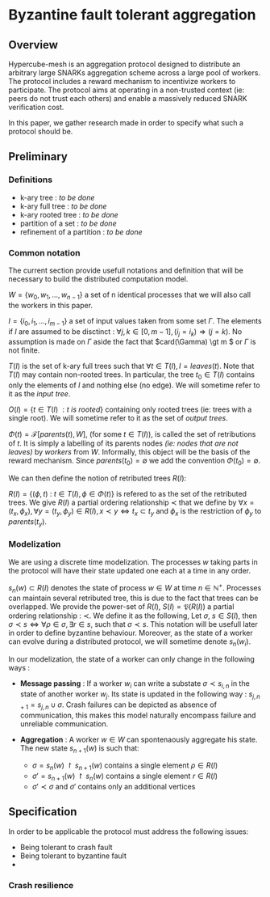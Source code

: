 # Byzantine fault tolerant aggregation

## Overview

Hypercube-mesh is an aggregation protocol designed to distribute an arbitrary large SNARKs aggregation scheme across a large pool of workers. The protocol includes a reward mechanism to incentivize workers to participate. The protocol aims at operating in a non-trusted context (ie: peers do not trust each others) and enable a massively reduced SNARK verification cost.

In this paper, we gather research made in order to specify what such a protocol should be.

## Preliminary

### Definitions

- k-ary tree : *to be done*
- k-ary full tree : *to be done*
- k-ary rooted tree : *to be done*
- partition of a set : *to be done*
- refinement of a partition : *to be done*

### Common notation

The current section provide usefull notations and definition that will be necessary to build the distributed computation model.

$W = \{ w_0, w_1, ..., w_{n-1} \}$ a set of n identical processes that we will also call the workers in this paper.

$I = \{i_0, i_1, ... , i_{m-1}\}$ a set of input values taken from some set $\Gamma$. The elements if $I$ are assumed to be disctinct : $\forall j,k \in [0, m-1], (i_j = i_k) \Rightarrow (j = k)$. No assumption is made on $\Gamma$ aside the fact that $card(\Gamma) \gt m $ or $\Gamma$ is not finite.
  
$T(I)$ is the set of k-ary full trees such that $\forall t \in T(I),I = leaves(t)$. Note that $T(I)$ may contain non-rooted trees. In particular, the tree $t_0 \in T(I)$ contains only the elements of $I$ and nothing else (no edge). We will sometime refer to it as the *input tree*.
  
$O(I) = \{t \in T(I)\ : t$ *is rooted*$\}$ containing only rooted trees (ie: trees with a single root). We will sometime refer to it as the set of *output trees*.

$\Phi(t) = \mathcal{F}[parents(t), W]$, (for some $t \in T(I)$),  is called the set of retributions of $t$. It is simply a labelling of its parents nodes *(ie: nodes that are not leaves)* by *workers* from $W$. Informally, this object will be the basis of the reward mechanism. Since $parents(t_0)= \emptyset$ we add the convention $\Phi(t_0) = \emptyset$.

We can then define the notion of retributed trees $R(I)$:

$R(I) = \{(\phi ,t)$ : $t \in T(I), \phi \in \Phi(t) \}$ is refered to as the set of the retributed trees. We give $R(I)$ a partial ordering relationship $\prec$ that we define by $\forall x=(t_x, \phi _x), \forall y=(t_y, \phi_y) \in R(I), x \prec y \Leftrightarrow t_x \subset t_y$ and $\phi _x$ is the restriction of $\phi_y$ to $parents(t_y)$.

### Modelization

We are using a discrete time modelization. The processes $w$ taking parts in the protocol will have their state updated one each at a time in any order. 

$s_n(w) \subset R(I)$ denotes the state of process $w \in W$ at time $n \in \mathbb{N}^{+}$. Processes can maintain several retributed tree, this is due to the fact that trees can be overlapped. We provide the power-set of $R(I)$, $S(I)=\mathfrak{P}(R(I))$ a partial ordering relationship : $\prec$. We define it as the following, Let $\sigma$, $s \in S(I)$, then  $\sigma \prec s \Leftrightarrow \forall \rho \in \sigma, \exists r \in s$, such that $\sigma \prec s$. This notation will be usefull later in order to define byzantine behaviour. Moreover, as the state of a worker can evolve during a distributed protocol, we will sometime denote $s_n(w_i)$.

In our modelization, the state of a worker can only change in the following ways :

- **Message passing** : If a worker $w_i$ can write a substate $\sigma \prec s_{i, n}$ in the state of another worker $w_j$. Its state is updated in the following way : $s_{j, n+1} = s_{j, n} \cup \sigma$. Crash failures can be depicted as absence of communication, this makes this model naturally encompass failure and unreliable communication.

- **Aggregation** : A worker $w \in W$ can spontenaously aggregate his state. The new state $s_{n+1}(w)$ is such that:

  - $\sigma = s_{n}(w) \restriction s_{n+1}(w)$ contains a single element $\rho \in R(I)$
  - $\sigma ' = s_{n+1}(w) \restriction s_n(w)$ contains a single element $r \in R(I)$
  - $\sigma ' \prec \sigma$ and $\sigma '$ contains only an additional vertices

## Specification

In order to be applicable the protocol must address the following issues:

* Being tolerant to crash fault
* Being tolerant to byzantine fault
* 

### Crash resilience

